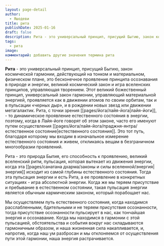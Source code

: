 ```yaml
---
layout: page-detail
author:
  - Яшодеви
title: рита
publishDate: 2025-01-16
draft: false
description: Рита - это универсальный принцип, присущий Бытию, закон космической гармонии, действующий на тонком и материальном, физическом плане, это бесконечное проявление принципа осознавания в природе и энергии, великий космический закон и игра вселенских принципов, управляющая творением.
tags:
  - рита
image: 
комментарий: добавить другие значения термина рита
---
```

**Рита** - это универсальный принцип, присущий Бытию, закон космической гармонии, действующий на тонком и материальном, физическом плане, это бесконечное проявление принципа осознавания в природе и энергии, великий космический закон и игра вселенских принципов, управляющая творением. Этот великий божественный принцип, универсальный закон гармонии, управляющий материальной энергией, проявляется как в движении атомов по своим орбитам, так и в пульсации «черных дыр», и в рождении новых звезд или движении метагалактик. Рита, с точки зрения [[pages/йога/лайя-йога|лайя-йоги]], - то динамическое проявление естественного состояния в энергии, поэтому, когда в Лайя-йоге говорят об этом законе, часто его именуют путем осуществления [[pages/йога/лайя-йога/праджня-янтра/естественное состояние|естественного состояния]]. Это тот путь, благодаря которому мы входим в изначальное измерение естественного состояния и живем, откликаясь вещам в безграничном многообразии проявлений.

Рита - это природа Бытия, его способность к проявлению, великий вселенский ритм, пульсация, которая вытекает из движения энергии, когда эта [[pages/санатана дхарма/законы и силы вселенной/энергия|энергия]] исходит из самой глубины естественного состояния. Тогда эта пульсация энергии и есть Рита, а ее проявление в конкретных ситуациях - игра абсолютной энергии. Когда же мы теряем присутствие и пребывание в естественном состоянии, такая пульсация энергии является обычным кармическим законом, который порабощает нас.

Мы осуществляем путь естественного состояния, когда находимся расслабленными, бдительными и не теряем присутствия осознанности, тогда присутствие осознанности пульсирует в нас, как тончайшая энергия и осознавание. Когда мы находимся в гармонии с этой пульсацией, обстоятельства и события вокруг нас складываются гармоничным образом, и наша жизненная сила накапливается, и, напротив, когда наш ум разбросан и мы отклоняемся от осуществления пути этой гармонии, наша энергия растрачивается.